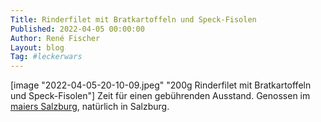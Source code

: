 ```yaml
---
Title: Rinderfilet mit Bratkartoffeln und Speck-Fisolen
Published: 2022-04-05 00:00:00
Author: René Fischer
Layout: blog
Tag: #leckerwars
---
```


[image "2022-04-05-20-10-09.jpeg" "200g Rinderfilet mit Bratkartoffeln und Speck-Fisolen"]
Zeit für einen gebührenden Ausstand. Genossen im [maiers Salzburg](https://www.maiers-salzburg.at/), natürlich in Salzburg.
